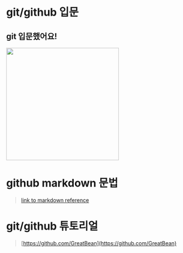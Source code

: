 # git/github 입문
## git 입문했어요!
<img src="https://octodex.github.com/images/welcomecat.png" height="300">



# github markdown 문법
>[link to markdown reference](https://guides.github.com/features/mastering-markdown/)



 
# git/github 튜토리얼
>[https://github.com/GreatBean](https://github.com/GreatBean)
